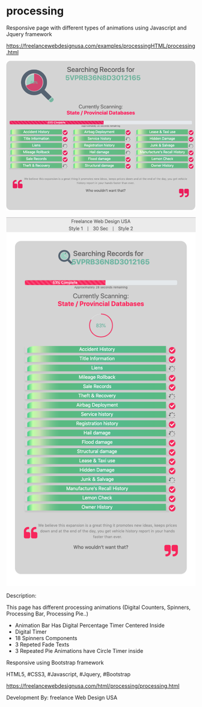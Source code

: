 # processing

Responsive page with different types of animations using Javascript and Jquery framework

https://freelancewebdesignusa.com/examples/processingHTML/processing.html

![Screenshot](screenshot.png)

![Screenshot](m-screenshot.png)

Description:

This page has different processing animations (Digital Counters, Spinners, Processing Bar, Processing Pie..)

<ul>
  <li>Animation Bar Has Digital Percentage Timer Centered Inside</li>
  <li>Digital Timer</li>
  <li>18 Spinners Components</li>
  <li>3 Repeted Fade Texts</li>
  <li>3 Repeated Pie Animations have Circle Timer inside</li>
</ul>

Responsive using Bootstrap framework

HTML5, #CSS3, #Javascript, #Jquery, #Bootstrap 

https://freelancewebdesignusa.com/html/processing/processing.html

Development By: freelance Web Design USA
